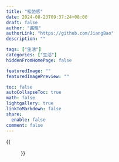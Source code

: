 ```yaml
---
title: "松弛感"
date: 2024-08-23T09:37:24+08:00
draft: false
author: "酱鲍"
authorLink: "https://github.com/JiangBao"
description: ""

tags: ["生活"]
categories: ["生活"]
hiddenFromHomePage: false

featuredImage: ""
featuredImagePreview: ""

toc: false
autoCollapseToc: true
math: false
lightgallery: true
linkToMarkdown: false
share:
  enable: false
comment: false
---
```


<!--more-->
{{<figure src="https://jiangbao-1258001083.cos.ap-shanghai.myqcloud.com/%E6%9D%BE%E5%BC%9B%E6%84%9F.jpg" width="500" title="from 公司楼下花店">}}
